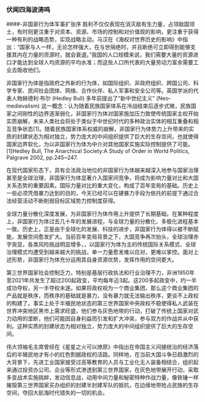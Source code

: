 ### 伏闻四海波涛鸣
####-非国家行为体军事扩张序
胜利不仅仅表现在消灭敌有生力量，占领敌国领土，有时则更注重于对资本、资源、市场的控制和对价值观的影响，更注重于获得一种有利的战略态势，实现战略主动。马汉在《海权对世界历史的影响》中指出：“国家与人一样，无论怎样强大，在与世隔绝时，并且断绝可立即得到能够支援其内在力量的资源时，就会衰退。”我国的人口规模来说，我们需要大量的资源进口才能达到全球人均资源的平均水准；而这些人口所代表的大量劳动力富余需要工业去吸收他们。

非国家行为体是指政府之外新的行为体，如国际组织、非政府组织、跨国公司、科学专家、民间社会团体、网络、合作伙伴、私人军事和安全公司等。英国学派的代表人物赫德利·布尔 (Hedley Bull) 多年前提出了“新中世纪主义” (Neo-medievalism) 这一概念：认为随着民族国家体系在冷战结束后逐步式微，民族国家之间刚性的边界逐渐弱化，非国家行为体对国家施加压力致使传统国家主权开始实质崩解，未来人类社会将处于类似于中世纪时代的多种政治实体的相互重叠和相互竞争状态[1]。随着民族国家体系权威的崩解，非国家行为体势力上升带来的实质的封建状态为相对独立，势力庞大的中间组织提供了巨大的生存空间，也就使得国家边界软化，为以非国家行为体为中介对其他国家实施实际控制提供了可能。
[1]Hedley Bull, The Anarchical Society:A Study of Order in World Politics, Palgrave 2002, pp.245~247.

在现代国家形态下，具有合法政治地位的非国家行为体越来越深入地参与国家治理甚至是全球治理，非国家行为体显著介入国家间竞争，将成为影响力量对比和大国关系态势的重要因素。国际力量对比的重大变化，构成了百年变局的基础。历史上一些必须凭借暴力达到的目的，今天已经可以在硬暴力手段为依托的前提下通过合法经营活动不断削弱目标区域势力控制度获得。

全球力量分散化深度发展，为非国家行为体作用上升提供了长期基础。在某种程度上，非国家行为体过去几十年的发展进程，与全球力量的分散化、多极化进程基本一致。历史上，正是由于全球化的发展、科技的进步，非国家行为体得以被不断赋能，发展空间愈发扩大。当前百年变局背景之下，大国竞争再次抬头，全球治理赤字突显，各类风险挑战明显增多，，以国家行为体为主的传统国际关系模式、全球治理模式均遭受到越来越大的挑战，单一力量愈发难以应对，更难以掌控。面对上述形势，非国家行为体充分运用其自身资源优势，发挥作用的空间更大。

第三世界国家社会控制乏力，特别是基层行政执法和行业治理不力，非洲1950年至2021年共发生了超过200起政变，平均每年近3起。这200多起政变中，约一半成功夺权，另一半夺权未遂。如果将政权视为一个商业集团，那么这个商业集团的产品就是秩序，而秩序的基础就是暴力，没有暴力就无法输出秩序，更谈不上政权的构建了。事实上处于半殖民地状态的第三世界国家中央政权不稳使得私人武装在世界冲突地区黑市上需求旺盛，他们参与灰色地带的行动，打破了传统上国家对武力动用的垄断，他们可能因自身利益而引发和扩大冲突，参与双方的作战并从中获利。这种实质的封建状态为相对独立，势力庞大的中间组织提供了巨大的生存空间。

伟大领袖毛主席曾经在《星星之火可以燎原》中指出在帝国主义间接统治的经济落后的半殖民地才有小的红色割据政权的活路。同样地，在当前大国斗争日趋激烈的大背景下，先进工业国家接受过高等教育的人员与工业化无人装备相结合，组织起来通过投资办公司、企业等形式渗透到第三世界国家，在灰色地带展开行动，采取多变战术实施挑衅，发动信息战，动用中间力量和秘密特种作战力量，像铁锤一样摧毁第三世界国家买办组织的封建半封建军队的抵抗，在边缘地带抢占民族的生存空间，夺回大航海时代错失的一切的机会。
